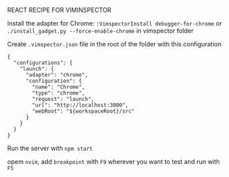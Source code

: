 REACT RECIPE FOR VIMINSPECTOR

Install the adapter for Chrome: `:VimspectorInstall debugger-for-chrome` or `./install_gadget.py --force-enable-chrome` in vimspector folder

Create `.vimspector.json` file in the root of the folder with this configuration

```
{
  "configurations": {
    "launch": {
      "adapter": "chrome",
      "configuration": {
        "name": "Chrome",
        "type": "chrome",
        "request": "launch",
        "url": "http://localhost:3000",
        "webRoot": "${workspaceRoot}/src"
      }
    }
  }
}
```

Run the server with `npm start`

opem `nvim`, add `breakpoint` with `F9` wherever you want to test and run with `F5`
